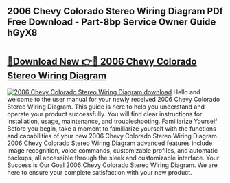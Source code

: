## 2006 Chevy Colorado Stereo Wiring Diagram PDf Free Download - Part-8bp Service Owner Guide hGyX8

# <h2><a href="http://dfui7k.blite.top/?on=2006+Chevy+Colorado+Stereo+Wiring+Diagram">🔗Download New 👉🔴 2006 Chevy Colorado Stereo Wiring Diagram</a></h2>

[![2006 Chevy Colorado Stereo Wiring Diagram download](https://i.imgur.com/lujVjoI.png)](http://dfui7k.blite.top/?on=2006+Chevy+Colorado+Stereo+Wiring+Diagram)
Hello and welcome to the user manual for your newly received 2006 Chevy Colorado Stereo Wiring Diagram. This guide is here to help you understand and operate your product successfully. You will find clear instructions for installation, usage, maintenance, and troubleshooting. Familiarize Yourself Before you begin, take a moment to familiarize yourself with the functions and capabilities of your new 2006 Chevy Colorado Stereo Wiring Diagram. 2006 Chevy Colorado Stereo Wiring Diagram advanced features include image recognition, voice commands, customizable profiles, and automatic backups, all accessible through the sleek and customizable interface. Your Success is Our Goal 2006 Chevy Colorado Stereo Wiring Diagram. We are here to ensure your complete satisfaction with your new product.
